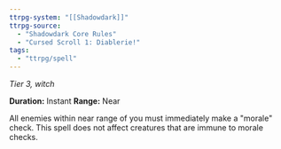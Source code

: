 ```yaml
---
ttrpg-system: "[[Shadowdark]]"
ttrpg-source: 
  - "Shadowdark Core Rules"
  - "Cursed Scroll 1: Diablerie!"
tags:
  - "ttrpg/spell"
---
```

*Tier 3, witch*

**Duration:** Instant
**Range:** Near

All enemies within near range of you must immediately make a "morale" check. This spell does not affect creatures that are immune to morale checks.
